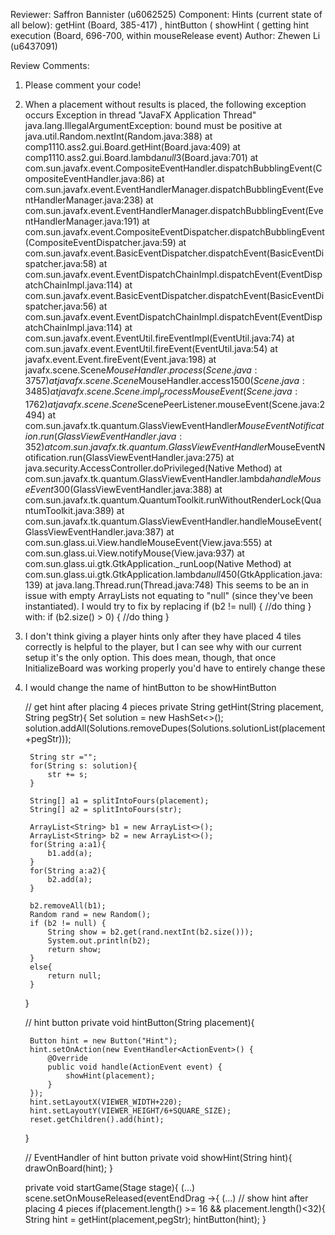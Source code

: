 Reviewer: Saffron Bannister (u6062525)
Component: Hints (current state of all below):
 getHint (Board, 385-417) ,
 hintButton (
 showHint (
 getting hint execution (Board, 696-700, within mouseRelease event)
Author: Zhewen Li (u6437091)

Review Comments:

1. Please comment your code!
2. When a placement without results is placed, the following exception occurs
    Exception in thread "JavaFX Application Thread" java.lang.IllegalArgumentException: bound must be positive
    	at java.util.Random.nextInt(Random.java:388)
    	at comp1110.ass2.gui.Board.getHint(Board.java:409)
    	at comp1110.ass2.gui.Board.lambda$null$3(Board.java:701)
    	at com.sun.javafx.event.CompositeEventHandler.dispatchBubblingEvent(CompositeEventHandler.java:86)
    	at com.sun.javafx.event.EventHandlerManager.dispatchBubblingEvent(EventHandlerManager.java:238)
    	at com.sun.javafx.event.EventHandlerManager.dispatchBubblingEvent(EventHandlerManager.java:191)
    	at com.sun.javafx.event.CompositeEventDispatcher.dispatchBubblingEvent(CompositeEventDispatcher.java:59)
    	at com.sun.javafx.event.BasicEventDispatcher.dispatchEvent(BasicEventDispatcher.java:58)
    	at com.sun.javafx.event.EventDispatchChainImpl.dispatchEvent(EventDispatchChainImpl.java:114)
    	at com.sun.javafx.event.BasicEventDispatcher.dispatchEvent(BasicEventDispatcher.java:56)
    	at com.sun.javafx.event.EventDispatchChainImpl.dispatchEvent(EventDispatchChainImpl.java:114)
    	at com.sun.javafx.event.EventUtil.fireEventImpl(EventUtil.java:74)
    	at com.sun.javafx.event.EventUtil.fireEvent(EventUtil.java:54)
    	at javafx.event.Event.fireEvent(Event.java:198)
    	at javafx.scene.Scene$MouseHandler.process(Scene.java:3757)
    	at javafx.scene.Scene$MouseHandler.access$1500(Scene.java:3485)
    	at javafx.scene.Scene.impl_processMouseEvent(Scene.java:1762)
    	at javafx.scene.Scene$ScenePeerListener.mouseEvent(Scene.java:2494)
    	at com.sun.javafx.tk.quantum.GlassViewEventHandler$MouseEventNotification.run(GlassViewEventHandler.java:352)
    	at com.sun.javafx.tk.quantum.GlassViewEventHandler$MouseEventNotification.run(GlassViewEventHandler.java:275)
    	at java.security.AccessController.doPrivileged(Native Method)
    	at com.sun.javafx.tk.quantum.GlassViewEventHandler.lambda$handleMouseEvent$300(GlassViewEventHandler.java:388)
    	at com.sun.javafx.tk.quantum.QuantumToolkit.runWithoutRenderLock(QuantumToolkit.java:389)
    	at com.sun.javafx.tk.quantum.GlassViewEventHandler.handleMouseEvent(GlassViewEventHandler.java:387)
    	at com.sun.glass.ui.View.handleMouseEvent(View.java:555)
    	at com.sun.glass.ui.View.notifyMouse(View.java:937)
    	at com.sun.glass.ui.gtk.GtkApplication._runLoop(Native Method)
    	at com.sun.glass.ui.gtk.GtkApplication.lambda$null$450(GtkApplication.java:139)
    	at java.lang.Thread.run(Thread.java:748)
This seems to be an in issue with empty ArrayLists not equating to "null" (since they've been instantiated).
I would try to fix by replacing
        if (b2 != null) {
        //do thing
        }
    with:
        if (b2.size() > 0) {
        //do thing
        }
3. I don't think giving a player hints only after they have placed 4 tiles correctly is helpful to the player, but
I can see why with our current setup it's the only option. This does mean, though, that once InitializeBoard was
working properly you'd have to entirely change these
4. I would change the name of hintButton to be showHintButton


    // get hint after placing 4 pieces
    private String getHint(String placement, String pegStr){
        Set<String> solution = new HashSet<>();
        solution.addAll(Solutions.removeDupes(Solutions.solutionList(placement+pegStr)));

        String str ="";
        for(String s: solution){
            str += s;
        }

        String[] a1 = splitIntoFours(placement);
        String[] a2 = splitIntoFours(str);

        ArrayList<String> b1 = new ArrayList<>();
        ArrayList<String> b2 = new ArrayList<>();
        for(String a:a1){
            b1.add(a);
        }
        for(String a:a2){
            b2.add(a);
        }

        b2.removeAll(b1);
        Random rand = new Random();
        if (b2 != null) {
            String show = b2.get(rand.nextInt(b2.size()));
            System.out.println(b2);
            return show;
        }
        else{
            return null;
        }

    }


    // hint button
    private void hintButton(String placement){

        Button hint = new Button("Hint");
        hint.setOnAction(new EventHandler<ActionEvent>() {
            @Override
            public void handle(ActionEvent event) {
                showHint(placement);
            }
        });
        hint.setLayoutX(VIEWER_WIDTH+220);
        hint.setLayoutY(VIEWER_HEIGHT/6+SQUARE_SIZE);
        reset.getChildren().add(hint);

    }

    // EventHandler of hint button
    private void showHint(String hint){
        drawOnBoard(hint);
    }

    private void startGame(Stage stage){
    (...)
                scene.setOnMouseReleased(eventEndDrag ->{
    (...)
                        // show hint after placing 4 pieces
                        if(placement.length() >= 16 && placement.length()<32){
                            String hint = getHint(placement,pegStr);
                            hintButton(hint);
                        }

